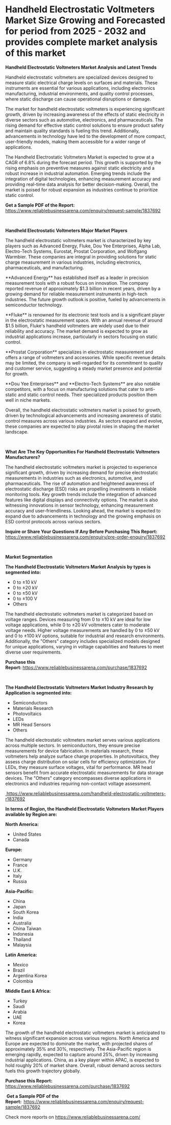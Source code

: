 <p><h1>Handheld Electrostatic Voltmeters Market Size Growing and Forecasted for period from 2025 - 2032 and provides complete market analysis of this market</h1></p><p><strong>Handheld Electrostatic Voltmeters Market Analysis and Latest Trends</strong></p>
<p><p>Handheld electrostatic voltmeters are specialized devices designed to measure static electrical charge levels on surfaces and materials. These instruments are essential for various applications, including electronics manufacturing, industrial environments, and quality control processes, where static discharge can cause operational disruptions or damage.</p><p>The market for handheld electrostatic voltmeters is experiencing significant growth, driven by increasing awareness of the effects of static electricity in diverse sectors such as automotive, electronics, and pharmaceuticals. The rising demand for effective static control solutions to ensure product safety and maintain quality standards is fueling this trend. Additionally, advancements in technology have led to the development of more compact, user-friendly models, making them accessible for a wider range of applications.</p><p>The Handheld Electrostatic Voltmeters Market is expected to grow at a CAGR of 6.8% during the forecast period. This growth is supported by the rising emphasis on preventive measures against static electricity and a robust increase in industrial automation. Emerging trends include the integration of digital technologies, enhancing measurement accuracy and providing real-time data analysis for better decision-making. Overall, the market is poised for robust expansion as industries continue to prioritize static control.</p></p>
<p><strong>Get a Sample PDF of the Report:&nbsp;</strong> <a href="https://www.reliablebusinessarena.com/enquiry/request-sample/1837692?utm_campaign=3561&utm_medium=2&utm_source=Github&utm_content=ia&utm_term=12042025&utm_id=handheld-electrostatic-voltmeters">https://www.reliablebusinessarena.com/enquiry/request-sample/1837692</a></p>
<p>&nbsp;</p>
<p><strong>Handheld Electrostatic Voltmeters Major Market Players</strong></p>
<p><p>The handheld electrostatic voltmeters market is characterized by key players such as Advanced Energy, Fluke, Dou Yee Enterprises, Alpha Lab, Electro-Tech Systems, Eurostat, Prostat Corporation, and Wolfgang Warmbier. These companies are integral in providing solutions for static charge measurement in various industries, including electronics, pharmaceuticals, and manufacturing.</p><p>**Advanced Energy** has established itself as a leader in precision measurement tools with a robust focus on innovation. The company reported revenue of approximately $1.3 billion in recent years, driven by a growing demand for reliable measurement instruments in high-tech industries. The future growth outlook is positive, fueled by advancements in semiconductor technology.</p><p>**Fluke** is renowned for its electronic test tools and is a significant player in the electrostatic measurement space. With an annual revenue of around $1.5 billion, Fluke's handheld voltmeters are widely used due to their reliability and accuracy. The market demand is expected to grow as industrial applications increase, particularly in sectors focusing on static control.</p><p>**Prostat Corporation** specializes in electrostatic measurement and offers a range of voltmeters and accessories. While specific revenue details may be limited, the company is well-regarded for its commitment to quality and customer service, suggesting a steady market presence and potential for growth.</p><p>**Dou Yee Enterprises** and **Electro-Tech Systems** are also notable competitors, with a focus on manufacturing solutions that cater to anti-static and static control needs. Their specialized products position them well in niche markets.</p><p>Overall, the handheld electrostatic voltmeters market is poised for growth, driven by technological advancements and increasing awareness of static control measures across various industries. As sectors expand and evolve, these companies are expected to play pivotal roles in shaping the market landscape.</p></p>
<p>&nbsp;</p>
<p><strong>What Are The Key Opportunities For Handheld Electrostatic Voltmeters Manufacturers?</strong></p>
<p><p>The handheld electrostatic voltmeters market is projected to experience significant growth, driven by increasing demand for precise electrostatic measurements in industries such as electronics, automotive, and pharmaceuticals. The rise of automation and heightened awareness of electrostatic discharge (ESD) risks are propelling investments in reliable monitoring tools. Key growth trends include the integration of advanced features like digital displays and connectivity options. The market is also witnessing innovations in sensor technology, enhancing measurement accuracy and user-friendliness. Looking ahead, the market is expected to expand due to advancements in technology and the growing emphasis on ESD control protocols across various sectors.</p></p>
<p><strong>Inquire or Share Your Questions If Any Before Purchasing This Report:</strong> <a href="https://www.reliablebusinessarena.com/enquiry/pre-order-enquiry/1837692?utm_campaign=3561&utm_medium=2&utm_source=Github&utm_content=ia&utm_term=12042025&utm_id=handheld-electrostatic-voltmeters">https://www.reliablebusinessarena.com/enquiry/pre-order-enquiry/1837692</a></p>
<p>&nbsp;</p>
<p><strong>Market Segmentation</strong></p>
<p><strong>The Handheld Electrostatic Voltmeters Market Analysis by types is segmented into:</strong></p>
<p><ul><li>0 to ±10 kV</li><li>0 to ±20 kV</li><li>0 to ±50 kV</li><li>0 to ±100 V</li><li>Others</li></ul></p>
<p><p>The handheld electrostatic voltmeters market is categorized based on voltage ranges. Devices measuring from 0 to ±10 kV are ideal for low voltage applications, while 0 to ±20 kV voltmeters cater to moderate voltage needs. Higher voltage measurements are handled by 0 to ±50 kV and 0 to ±100 kV options, suitable for industrial and research environments. Additionally, the "Others" category includes specialized models designed for unique applications, varying in voltage capabilities and features to meet diverse user requirements.</p></p>
<p><strong>Purchase this Report:&nbsp;</strong><a href="https://www.reliablebusinessarena.com/purchase/1837692?utm_campaign=3561&utm_medium=2&utm_source=Github&utm_content=ia&utm_term=12042025&utm_id=handheld-electrostatic-voltmeters">https://www.reliablebusinessarena.com/purchase/1837692</a></p>
<p>&nbsp;</p>
<p><strong>The Handheld Electrostatic Voltmeters Market Industry Research by Application is segmented into:</strong></p>
<p><ul><li>Semiconductors</li><li>Materials Research</li><li>Photovoltaics</li><li>LEDs</li><li>MR Head Sensors</li><li>Others</li></ul></p>
<p><p>The handheld electrostatic voltmeters market serves various applications across multiple sectors. In semiconductors, they ensure precise measurements for device fabrication. In materials research, these voltmeters help analyze surface charge properties. In photovoltaics, they assess charge distribution on solar cells for efficiency optimization. For LEDs, they measure surface voltages, vital for performance. MR head sensors benefit from accurate electrostatic measurements for data storage devices. The "Others" category encompasses diverse applications in electronics and industries requiring non-contact voltage assessment.</p></p>
<p><a href="https://www.reliablebusinessarena.com/handheld-electrostatic-voltmeters-r1837692?utm_campaign=3561&utm_medium=2&utm_source=Github&utm_content=ia&utm_term=12042025&utm_id=handheld-electrostatic-voltmeters">&nbsp;https://www.reliablebusinessarena.com/handheld-electrostatic-voltmeters-r1837692</a></p>
<p><strong>In terms of Region, the Handheld Electrostatic Voltmeters Market Players available by Region are:</strong></p>
<p>
    <p> <strong> North America: </strong>
        <ul>
            <li>United States</li>
            <li>Canada</li>
        </ul>
        </p> 
    <p> <strong> Europe: </strong>
        <ul>
            <li>Germany</li>
            <li>France</li>
            <li>U.K.</li>
            <li>Italy</li>
            <li>Russia</li>
        </ul>
        </p> 
    <p> <strong> Asia-Pacific: </strong>
        <ul>
            <li>China</li>
            <li>Japan</li>
            <li>South Korea</li>
            <li>India</li>
            <li>Australia</li>
            <li>China Taiwan</li>
            <li>Indonesia</li>
            <li>Thailand</li>
            <li>Malaysia</li>
        </ul>
        </p> 
    <p> <strong> Latin America: </strong>
        <ul>
            <li>Mexico</li>
            <li>Brazil</li>
            <li>Argentina Korea</li>
            <li>Colombia</li>
        </ul>
        </p> 
    <p> <strong> Middle East & Africa: </strong>
        <ul>
            <li>Turkey</li>
            <li>Saudi</li>
            <li>Arabia</li>
            <li>UAE</li>
            <li>Korea</li>
        </ul>
    </p>
    </p>
<p><p>The growth of the handheld electrostatic voltmeters market is anticipated to witness significant expansion across various regions. North America and Europe are expected to dominate the market, with projected shares of approximately 35% and 30%, respectively. The Asia-Pacific region is emerging rapidly, expected to capture around 25%, driven by increasing industrial applications. China, as a key player within APAC, is expected to hold roughly 20% of market share. Overall, robust demand across sectors fuels this growth trajectory globally.</p></p>
<p><strong>Purchase this Report: </strong><a href="https://www.reliablebusinessarena.com/purchase/1837692?utm_campaign=3561&utm_medium=2&utm_source=Github&utm_content=ia&utm_term=12042025&utm_id=handheld-electrostatic-voltmeters">https://www.reliablebusinessarena.com/purchase/1837692</a></p>
<p>&nbsp;<strong>Get a Sample PDF of the Report:&nbsp;&nbsp;</strong><a href="https://www.reliablebusinessarena.com/enquiry/request-sample/1837692?utm_campaign=3561&utm_medium=2&utm_source=Github&utm_content=ia&utm_term=12042025&utm_id=handheld-electrostatic-voltmeters">https://www.reliablebusinessarena.com/enquiry/request-sample/1837692</a></p>
<p><strong></strong></p>
<p>Check more reports on <a href="https://www.reliablebusinessarena.com/?utm_campaign=3561&utm_medium=2&utm_source=Github&utm_content=ia&utm_term=12042025&utm_id=handheld-electrostatic-voltmeters">https://www.reliablebusinessarena.com/</a></p>